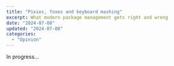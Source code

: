 ```yaml
---
title: "Pixies, foxes and keyboard mashing"
excerpt: What modern package management gets right and wrong
date: "2024-07-08"
updated: "2024-07-08"
categories:
  - "Opinion"
---
```


In progress...
